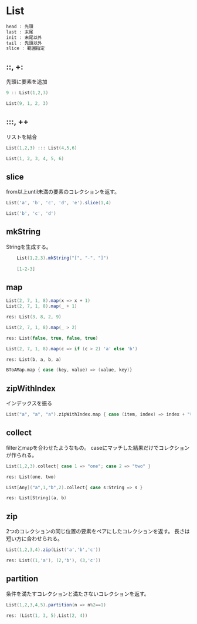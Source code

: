# List



```scala
head : 先頭
last : 末尾
init : 末尾以外
tail : 先頭以外
slice : 範囲指定
```

## ::, +:

先頭に要素を追加

```scala
9 :: List(1,2,3)

List(9, 1, 2, 3)
```

## :::, ++

リストを結合

```scala
List(1,2,3) ::: List(4,5,6)

List(1, 2, 3, 4, 5, 6)
```

## slice

from以上until未満の要素のコレクションを返す。

```scala
List('a', 'b', 'c', 'd', 'e').slice(1,4)    

List('b', 'c', 'd')
```

## mkString

Stringを生成する。

```scala
	List(1,2,3).mkString("[", "-", "]")
	
	[1-2-3]
```

## map

```scala
List(2, 7, 1, 8).map(x => x + 1)
List(2, 7, 1, 8).map(_ + 1)

res: List(3, 8, 2, 9)
```

```scala
List(2, 7, 1, 8).map(_ > 2)

res: List(false, true, false, true)
```

```scala
List(2, 7, 1, 8).map(c => if (c > 2) 'a' else 'b')

res: List(b, a, b, a)
```

```scala
BToAMap.map { case (key, value) => (value, key)}
```

## zipWithIndex

インデックスを振る

```scala
List("a", "a", "a").zipWithIndex.map { case (item, index) => index + "番目の" + item }
```

## collect

filterとmapを合わせたようなもの。 caseにマッチした結果だけでコレクションが作られる。

```scala
List(1,2,3).collect{ case 1 => "one"; case 2 => "two" }

res: List(one, two)
```

```scala
List[Any]("a",1,"b",2).collect{ case s:String => s }

res: List[String](a, b)
```

## zip

2つのコレクションの同じ位置の要素をペアにしたコレクションを返す。 長さは短い方に合わせられる。

```scala
List(1,2,3,4).zip(List('a','b','c'))

res: List((1,'a'), (2,'b'), (3,'c'))
```

## partition

条件を満たすコレクションと満たさないコレクションを返す。

```scala
List(1,2,3,4,5).partition(n => n%2==1)

res: (List(1, 3, 5),List(2, 4))
```

